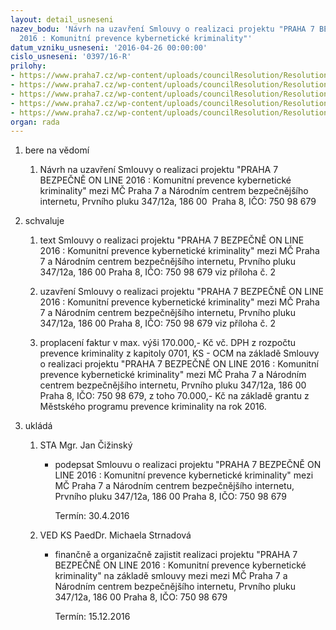 ```yaml
---
layout: detail_usneseni
nazev_bodu: 'Návrh na uzavření Smlouvy o realizaci projektu "PRAHA 7 BEZPEČNĚ ON LINE
  2016 : Komunitní prevence kybernetické kriminality"'
datum_vzniku_usneseni: '2016-04-26 00:00:00'
cislo_usneseni: '0397/16-R'
prilohy:
- https://www.praha7.cz/wp-content/uploads/councilResolution/Resolutions/27596/export/duvodovazpravazverejnit~50321.doc
- https://www.praha7.cz/wp-content/uploads/councilResolution/Resolutions/27596/export/Smlouva_Praha_7_BOL_2016~50320.doc
- https://www.praha7.cz/wp-content/uploads/councilResolution/Resolutions/27596/export/Priloha1_Podrobnypopisprojektu_Praha7BOL_042016~50319.docx
- https://www.praha7.cz/wp-content/uploads/councilResolution/Resolutions/27596/export/vypis859282~50318.pdf
- https://www.praha7.cz/wp-content/uploads/councilResolution/Resolutions/27596/export/export~299552.pdf
organ: rada
---
```

<ol class="urzList_view" id="urzList">
<li class="urzClass1" id=""><span name="1">bere na vědomí</span> 
<ol class="urzOlClass">
<li class="urzClass2" style="TEXT-ALIGN: left" id=""><span><p>Návrh na uzavření Smlouvy o realizaci projektu "PRAHA 7 BEZPEČNĚ ON LINE 2016 : Komunitní prevence kybernetické kriminality" mezi MČ Praha 7 a Národním centrem bezpečnějšího internetu, Prvního pluku 347/12a, 186 00&nbsp; Praha 8, IČO: 750 98 679</p></span></li></ol></li>
<li class="urzClass1" id=""><span name="24">schvaluje</span> 
<ol class="urzOlClass">
<li class="urzClass2" style="TEXT-ALIGN: left" id=""><span><p>text Smlouvy o realizaci projektu "PRAHA 7 BEZPEČNĚ ON LINE 2016 : Komunitní prevence kybernetické kriminality" mezi MČ Praha 7 a Národním centrem bezpečnějšího internetu, Prvního pluku 347/12a, 186 00 Praha 8, IČO: 750 98 679 viz příloha č. 2</p></span></li>
<li class="urzClass2" style="TEXT-ALIGN: left" id=""><span><p>uzavření Smlouvy o realizaci projektu "PRAHA 7 BEZPEČNĚ ON LINE 2016 : Komunitní prevence kybernetické kriminality" mezi MČ Praha 7 a Národním centrem bezpečnějšího internetu, Prvního pluku 347/12a, 186 00 Praha 8, IČO: 750 98 679 viz příloha č. 2</p></span></li>
<li class="urzClass2" style="TEXT-ALIGN: left" id=""><span><p>proplacení faktur v max. výši 170.000,- Kč vč. DPH z rozpočtu prevence kriminality z kapitoly 0701, KS - OCM na základě Smlouvy o realizaci projektu "PRAHA 7 BEZPEČNĚ ON LINE 2016 : Komunitní prevence kybernetické kriminality" mezi MČ Praha 7 a Národním centrem bezpečnějšího internetu, Prvního pluku 347/12a, 186 00 Praha 8, IČO: 750 98 679, z toho 70.000,- Kč na základě grantu z Městského programu prevence kriminality na rok 2016.</p></span></li></ol></li><li class="urzClass1" id="urzUkoly"><span name="1">ukládá</span><ol class="urzOlClass"><li class="urzClass2"><span><p>STA Mgr. Jan Čižinský</p></span><ul class="urzUlClass"><li class="urzClass3"><span><p>podepsat Smlouvu o realizaci projektu "PRAHA 7 BEZPEČNĚ ON LINE 2016 : Komunitní prevence kybernetické kriminality" mezi MČ Praha 7 a Národním centrem bezpečnějšího internetu, Prvního pluku 347/12a, 186 00 Praha 8, IČO: 750 98 679</p></span><span class="urzUkolTermin">  Termín:&nbsp;30.4.2016</span></li></ul></li><li class="urzClass2"><span><p>VED KS PaedDr. Michaela Strnadová</p></span><ul class="urzUlClass"><li class="urzClass3"><span><p>finančně a organizačně zajistit realizaci projektu "PRAHA 7 BEZPEČNĚ ON LINE 2016 : Komunitní prevence kybernetické kriminality" na základě smlouvy mezi mezi MČ Praha 7 a Národním centrem bezpečnějšího internetu, Prvního pluku 347/12a, 186 00 Praha 8, IČO: 750 98 679</p></span><span class="urzUkolTermin">  Termín:&nbsp;15.12.2016</span></li></ul></li></ol></li>
</ol>